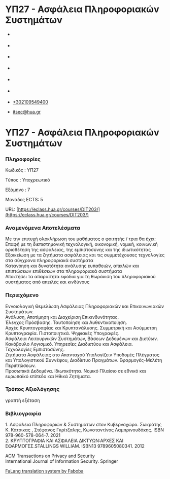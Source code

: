 ΥΠ27 - Ασφάλεια Πληροφοριακών Συστημάτων
===============  

*   [](https://www.facebook.com/ditharokopio)
*   [](https://www.youtube.com/channel/UCEHkYirpXF1nSLxDCrfDZ4A)
*   [](https://www.linkedin.com/company/77699385)
*   [](https://www.instagram.com/dithua)

*   [](https://dit.hua.gr/index.php/el/studies/undergraduate-studies?view=article&id=1899:ep261-proegmena-themata-leitourgikon-systematon&catid=93:dit-undergraduate-courses-5)
*   [](https://dit.hua.gr/index.php/en/studies/undergraduate-studies?view=article&id=1899:ep261-advanced-topics-in-operating-systems&catid=93:dit-undergraduate-courses-5)

*   [+302109549400](tel:+302109549400)
*   [itsec@hua.gr](mailto:itsec@hua.gr)

ΥΠ27 - Ασφάλεια Πληροφοριακών Συστημάτων
========================================

### Πληροφορίες

Κωδικός : ΥΠ27

Τύπος : Υποχρεωτικό

Εξάμηνο : 7

Μονάδες ECTS: 5

URL: [https://eclass.hua.gr/courses/DIT203/](https://eclass.hua.gr/courses/DIT203/)

### Αναμενόμενα Αποτελέσματα

Με την επιτυχή ολοκλήρωση του μαθήματος ο φοιτητής / τρια θα έχει:  
Επαφή με τη διεπιστημονική τεχνολογική, οικονομική, νομική, κοινωνική οριοθέτηση της ασφάλειας, της εμπιστοσύνης και της ιδιωτικότητας  
Εξοικείωση με τα ζητήματα ασφάλειας και τις συμμετέχουσες τεχνολογίες στα σύγχρονα πληροφοριακά συστήματα  
Κατανόηση και δυνατότητα ανάλυσης ευπαθειών, απειλών και επιπτώσεων επιθέσεων στα πληροφοριακά συστήματα  
Αποκτήσει τα απαραίτητα εφόδια για τη θωράκιση του πληροφοριακού συστήματος από απειλές και κινδύνους

### Περιεχόμενο

Εννοιολογική Θεμελίωση Ασφάλειας Πληροφοριακών και Επικοινωνιακών Συστημάτων.  
Ανάλυση, Αποτίμηση και Διαχείριση Επικινδυνότητας.  
Έλεγχος Πρόσβασης. Ταυτοποίηση και Αυθεντικοποίηση.  
Αρχές Κρυπτογραφίας και Κρυπτανάλυσης. Συμμετρική και Ασύμμετρη Κρυπτογραφία. Πιστοποιητικά. Ψηφιακές Υπογραφές.  
Ασφάλεια Λειτουργικών Συστημάτων, Βάσεων Δεδομένων και Δικτύων.  
Κακόβουλο Λογισμικό. Υπηρεσίες Διαδικτύου και Ασφάλεια.  
Τεχνολογίες Εμπιστοσύνης.  
Ζητήματα Ασφάλειας στο Απανταχού Υπολογίζειν Υποδομές Πλέγματος και Υπολογιστικού Συννέφου, Διαδίκτυο Πραγμάτων. Εφαρμογές-Μελέτη Περιπτώσεων.  
Προσωπικά Δεδομένα. Ιδιωτικότητα. Νομικό Πλαίσιο σε εθνικό και ευρωπαϊκό επίπεδο και Ηθικά Ζητήματα.

### Τρόπος Αξιολόγησης

γραπτή εξέταση

### Βιβλιογραφία

1\. Ασφάλεια Πληροφοριών & Συστημάτων στον Κυβερνοχώρο. Σωκράτης Κ. Κάτσικας , Στέφανος Γκρίτζαλης, Κωνσταντίνος Λαμπρινουδάκης. ISBN 978-960-578-064-7. 2021  
2\. ΚΡΥΠΤΟΓΡΑΦΙΑ ΚΑΙ ΑΣΦΑΛΕΙΑ ΔΙΚΤΥΩΝ:ΑΡΧΕΣ ΚΑΙ ΕΦΑΡΜΟΓΕΣ.STALLINGS WILLIAM. ISBN13 9789605080341. 2012

ACM Transactions on Privacy and Security  
International Journal of Information Security. Springer

[FaLang translation system by Faboba](http://www.faboba.com/ "Faboba : Création de composantJoomla")

[](https://dit.hua.gr/index.php/el/studies/undergraduate-studies?view=article&id=1924:yp27-asphaleia-plerophoriakon-systematon&catid=95#)